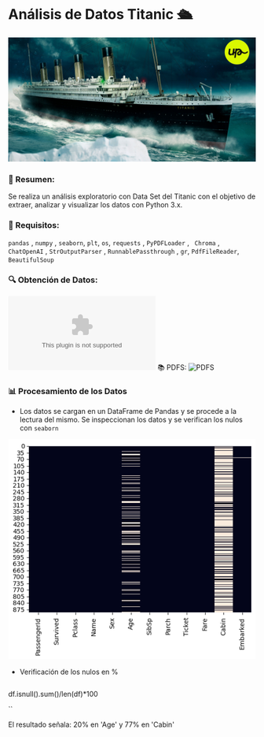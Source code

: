# Análisis de Datos Titanic 🛳️

![Imagen titanic](https://github.com/AleDV89/An-lisis_Data_Titanic/blob/main/titanic_foto1.jpg)

### 📝 Resumen:

Se realiza un análisis exploratorio con Data Set del Titanic con el objetivo de extraer, analizar y visualizar los datos con Python 3.x.

### 🧪 Requisitos: 

`pandas` , `numpy` , `seaborn`, `plt`, `os`, `requests` , `PyPDFLoader` , ` Chroma` ,
` ChatOpenAI` , `StrOutputParser` , `RunnablePassthrough` , `gr`, `PdfFileReader`, `BeautifulSoup`

### 🔍 Obtención de Datos:

![Archivo](https://github.com/AleDV89/An-lisis_Data_Titanic/blob/main/titanic.csv)
📚 PDFS:
![PDFS](https://github.com/AleDV89/An-lisis_Data_Titanic/tree/main/'PDFS)

### 📊 Procesamiento de los Datos

* Los datos se cargan en un DataFrame de Pandas y se procede a la lectura del mismo.
 Se inspeccionan los datos y se verifican los nulos con `seaborn`

![NULOS](https://github.com/AleDV89/An-lisis_Data_Titanic/blob/main/'GRAFICOS/HEATMAP.png)

* Verificación de los nulos en %

  ```python
df.isnull().sum()/len(df)*100


``

El resultado señala: 20% en 'Age' y 77% en 'Cabin'



